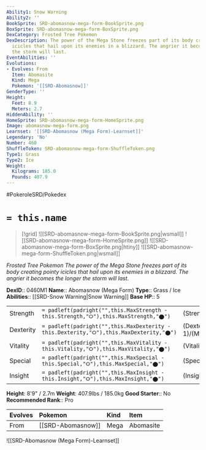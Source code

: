 ```yaml
---
Ability1: Snow Warning
Ability2: ''
BookSprite: SRD-abomasnow-mega-form-BookSprite.png
BoxSprite: SRD-abomasnow-mega-form-BoxSprite.png
DexCategory: Frosted Tree Pokemon
DexDescription: The power of the Mega Stone freezes part of its body creating pointy
  icicles that hail upon its enemies in a blizzard. The angrier it becomes the longer
  the storm will last.
EventAbilities: ''
Evolutions:
- Evolves: From
  Item: Abomasite
  Kind: Mega
  Pokemon: '[[SRD-Abomasnow]]'
GenderType: ''
Height:
  Feet: 8.9
  Meters: 2.7
HiddenAbility: ''
HomeSprite: SRD-abomasnow-mega-form-HomeSprite.png
Image: abomasnow-mega-form.png
Learnset: '[[SRD-Abomasnow (Mega Form)-Learnset]]'
Legendary: 'No'
Number: 460
ShuffleToken: SRD-abomasnow-mega-form-ShuffleToken.png
Type1: Grass
Type2: Ice
Weight:
  Kilograms: 185.0
  Pounds: 407.9
---
```


#PokeroleSRD/Pokedex

# `= this.name`

> [!grid]
> ![[SRD-abomasnow-mega-form-BookSprite.png|wsmall]]
> ![[SRD-abomasnow-mega-form-HomeSprite.png]]
> ![[SRD-abomasnow-mega-form-BoxSprite.png|htiny]]
> ![[SRD-abomasnow-mega-form-ShuffleToken.png|wsmall]]


*Frosted Tree Pokemon*
*The power of the Mega Stone freezes part of its body creating pointy icicles that hail upon its enemies in a blizzard. The angrier it becomes the longer the storm will last.*

**DexID**:: 0460M1
**Name**:: Abomasnow (Mega Form)
**Type**:: Grass / Ice
**Abilities**:: [[SRD-Snow Warning|Snow Warning]]
**Base HP**:: 5

|           |                                                                                        |                                          |
| --------- | -------------------------------------------------------------------------------------- | ---------------------------------------- |
| Strength  | `= padleft(padright("",this.MaxStrength - this.Strength,"⭘"),this.MaxStrength,"⬤")`    | (Strength::3)/(MaxStrength::7)   |
| Dexterity | `= padleft(padright("",this.MaxDexterity - this.Dexterity,"⭘"),this.MaxDexterity,"⬤")` | (Dexterity:: 1)/(MaxDexterity::2) |
| Vitality  | `= padleft(padright("",this.MaxVitality - this.Vitality,"⭘"),this.MaxVitality,"⬤")`    | (Vitality::3)/(MaxVitality::6)   |
| Special   | `= padleft(padright("",this.MaxSpecial - this.Special,"⭘"),this.MaxSpecial,"⬤")`       | (Special::3)/(MaxSpecial::7)     |
| Insight   | `= padleft(padright("",this.MaxInsight - this.Insight,"⭘"),this.MaxInsight,"⬤")`       | (Insight::3)/(MaxInsight::6)     |

**Height**: 8'9" / 2.7m
**Weight**: 407.9lbs / 185.0kg
**Good Starter**:: No
**Recommended Rank**:: Pro

| Evolves   | Pokemon           | Kind   | Item      |
|:----------|:------------------|:-------|:----------|
| From      | [[SRD-Abomasnow]] | Mega   | Abomasite |

![[SRD-Abomasnow (Mega Form)-Learnset]]